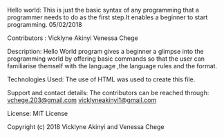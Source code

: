Hello world:
This is just the basic syntax of any programming that a programmer needs to do as the first step.It enables a beginner
to start programming. 05/02/2018

Contributors :
Vicklyne Akinyi
Venessa Chege

Description:
Hello World program gives a beginner a glimpse into the programming world by offering basic commands so that the user can familiarise themself
with the language ,the language rules and the format.

Technologies Used: 
The use of HTML was used to create this file.

Support and contact details:
The contributors can be reached through:
vchege.203@gmail.com
vicklyneakinyi1@gmail.com

License:
MIT License

Copyright (c) 2018 Vicklyne Akinyi and Venessa Chege 
  
